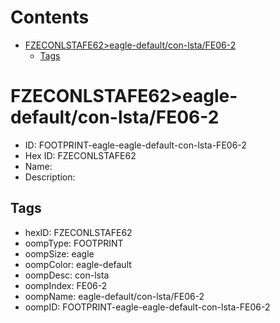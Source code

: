 



Contents
========

* [FZECONLSTAFE62>eagle-default/con-lsta/FE06-2](#fzeconlstafe62eagle-defaultcon-lstafe06-2)
	* [Tags](#tags)

# FZECONLSTAFE62>eagle-default/con-lsta/FE06-2

- ID: FOOTPRINT-eagle-eagle-default-con-lsta-FE06-2
- Hex ID: FZECONLSTAFE62
- Name: 
- Description: 

## Tags

- hexID: FZECONLSTAFE62
- oompType: FOOTPRINT
- oompSize: eagle
- oompColor: eagle-default
- oompDesc: con-lsta
- oompIndex: FE06-2
- oompName: eagle-default/con-lsta/FE06-2
- oompID: FOOTPRINT-eagle-eagle-default-con-lsta-FE06-2
